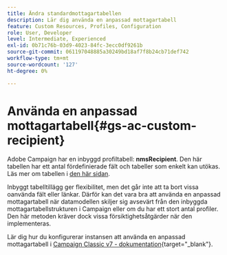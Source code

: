 ```yaml
---
title: Ändra standardmottagartabellen
description: Lär dig använda en anpassad mottagartabell
feature: Custom Resources, Profiles, Configuration
role: User, Developer
level: Intermediate, Experienced
exl-id: 0b71c76b-03d9-4023-84fc-3ecc0df9261b
source-git-commit: 061197048885a30249bd18af7f8b24cb71def742
workflow-type: tm+mt
source-wordcount: '127'
ht-degree: 0%

---
```


# Använda en anpassad mottagartabell{#gs-ac-custom-recipient}

Adobe Campaign har en inbyggd profiltabell: **nmsRecipient**. Den här tabellen har ett antal fördefinierade fält och tabeller som enkelt kan utökas. Läs mer om tabellen i [den här sidan](datamodel.md#ootb-profiles).

Inbyggt tabelltillägg ger flexibilitet, men det går inte att ta bort vissa oanvända fält eller länkar. Därför kan det vara bra att använda en anpassad mottagartabell när datamodellen skiljer sig avsevärt från den inbyggda mottagartabellstrukturen i Campaign eller om du har ett stort antal profiler.  Den här metoden kräver dock vissa försiktighetsåtgärder när den implementeras.

Lär dig hur du konfigurerar instansen att använda en anpassad mottagartabell i [Campaign Classic v7 - dokumentation](https://experienceleague.adobe.com/docs/campaign-classic/using/configuring-campaign-classic/use-a-custom-recipient-table/about-custom-recipient-table.html){target="_blank"}.